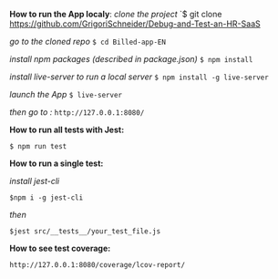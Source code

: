 **How to run the App localy**:
_clone the project_
`$ git clone https://github.com/GrigoriSchneider/Debug-and-Test-an-HR-SaaS

_go to the cloned repo_
`$ cd Billed-app-EN`

_install npm packages (described in package.json)_
`$ npm install`

_install live-server to run a local server_
`$ npm install -g live-server`

_launch the App_
`$ live-server`

_then go to :_
`http://127.0.0.1:8080/`

**How to run all tests with Jest:**

`$ npm run test`

**How to run a single test:**

_install jest-cli_

`$npm i -g jest-cli`

_then_

`$jest src/__tests__/your_test_file.js`

**How to see test coverage:**

`http://127.0.0.1:8080/coverage/lcov-report/`
